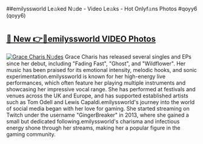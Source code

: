 ##emilyssworld Le𝚊ked N𝚞de - Video Le𝚊ks - Hot Onlyf𝚊ns Photos #qoyy6 (qoyy6)

# <h2><a href="https://mediaupload.pro?title=emilyssworld&ref=9FEB">🔗 New 👉🔴emilyssworld VIDEO Photos</a></h2>

[![Grace Charis N𝚞des](https://i.imgur.com/rIISA9y.gif)](https://mediaupload.pro?title=emilyssworld&ref=9FEB)
Grace Charis has released several singles and EPs since her debut, including "Fading Fast", "Ghost", and "Wildflower". Her music has been praised for its emotional intensity, melodic hooks, and sonic experimentation.emilyssworld is known for her high-energy live performances, which often feature her playing multiple instruments and showcasing her impressive vocal range. She has performed at festivals and venues across the UK and Europe, and has supported established artists such as Tom Odell and Lewis Capaldi.emilyssworld's journey into the world of social media began with her love for gaming. She started streaming on Twitch under the username "GingerBreaker" in 2013, where she gained a small but dedicated following.emilyssworld's charisma and infectious energy shone through her streams, making her a popular figure in the gaming community.